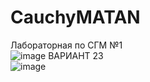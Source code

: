 # CauchyMATAN
Лабораторная по СГМ №1  
![image](https://user-images.githubusercontent.com/37300230/193452820-e0cd0b54-5f9e-452b-bbbc-65767ffe3587.png)
ВАРИАНТ 23  
![image](https://user-images.githubusercontent.com/37300230/193452832-e9104996-053b-4640-8097-fe1297448fb2.png)

